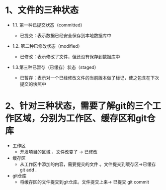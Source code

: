 # 1、文件的三种状态

* 1.1. 第一种已提交状态（committed）
  * 已提交：表示数据已经安全保存到本地数据库中

* 1.2. 第二种已修改状态（modified）
  * 已修改：表示修改了文件，但还没有保存到数据库中

* 1.3.第三种已暂存（已缓存）状态（staged）
  * 已暂存：表示对一个已经修改文件的当前版本做了标记，使之包含在下次提交的快照中

# 2、针对三种状态，需要了解git的三个工作区域，分别为工作区、缓存区和git仓库

* 工作区
  * 开发项目的区域 ，文件改变了 -> 已修改
* 缓存区
  * 从工作区中添加的内容，需要提交的文件 。文件提交到缓存区->已缓存   git add .
* git仓库
  * 将缓存区的文件提交到git仓库。文件提交上来-> 已提交 git commit

